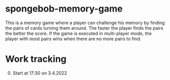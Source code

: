 # spongebob-memory-game
This is a memory game where a player can challenge his memory by finding the pairs of cards turning them around. The faster the player finds the pairs the better the score. If the game is executed in multi-player mode, the player with most pairs wins when there are no more pairs to find.

# Work tracking

0. Start at 17:30 on 3.4.2022 
